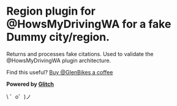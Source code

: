 Region plugin for @HowsMyDrivingWA for a fake Dummy city/region.
================================================================

Returns and processes fake citations. Used to validate the
@HowsMyDrivingWA plugin architecture.

Find this useful? [Buy @GlenBikes a coffee](https://www.buymeacoffee.com/GlenBikes)

**Powered by [Glitch](https://glitch.com)**

\ ゜o゜)ノ
